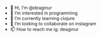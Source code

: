 - 👋 Hi, I’m @deaginur
- 👀 I’m interested in programming
- 🌱 I’m currently learning clojure
- 💞️ I’m looking to collaborate on instagram
- 📫 How to reach me ig: deaginur

<!---
deaginur/deaginur is a ✨ special ✨ repository because its `README.md` (this file) appears on your GitHub profile.
You can click the Preview link to take a look at your changes.
--->
